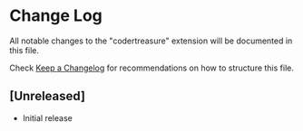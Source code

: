 # Change Log

All notable changes to the "codertreasure" extension will be documented in this file.

Check [Keep a Changelog](http://keepachangelog.com/) for recommendations on how to structure this file.

## [Unreleased]

- Initial release